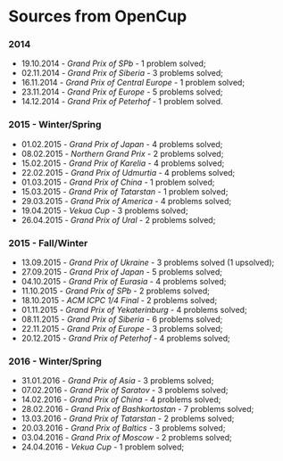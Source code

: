 # Sources from OpenCup

### 2014
- 19.10.2014 - *Grand Prix of SPb* - 1 problem solved;
- 02.11.2014 - *Grand Prix of Siberia* - 3 problems solved;
- 16.11.2014 - *Grand Prix of Central Europe* - 1 problem solved;
- 23.11.2014 - *Grand Prix of Europe* - 5 problems solved;
- 14.12.2014 - *Grand Prix of Peterhof* - 1 problem solved.

### 2015 - Winter/Spring
- 01.02.2015 - *Grand Prix of Japan* - 4 problems solved;
- 08.02.2015 - *Northern Grand Prix* - 2 problems solved;
- 15.02.2015 - *Grand Prix of Karelia* - 4 problems solved;
- 22.02.2015 - *Grand Prix of Udmurtia* - 4 problems solved;
- 01.03.2015 - *Grand Prix of China* - 1 problem solved;
- 15.03.2015 - *Grand Prix of Tatarstan* - 1 problem solved;
- 29.03.2015 - *Grand Prix of America* - 4 problems solved;
- 19.04.2015 - *Vekua Cup* - 3 problems solved;
- 26.04.2015 - *Grand Prix of Ural* - 2 problems solved;

### 2015 - Fall/Winter
- 13.09.2015 - *Grand Prix of Ukraine* - 3 problems solved (1 upsolved);
- 27.09.2015 - *Grand Prix of Japan* - 5 problems solved;
- 04.10.2015 - *Grand Prix of Eurasia* - 4 problems solved;
- 11.10.2015 - *Grand Prix of SPb* - 2 problems solved;
- 18.10.2015 - *ACM ICPC 1/4 Final* - 2 problems solved;
- 01.11.2015 - *Grand Prix of Yekaterinburg* - 4 problems solved;
- 08.11.2015 - *Grand Prix of Siberia* - 6 problems solved;
- 22.11.2015 - *Grand Prix of Europe* - 3 problems solved;
- 20.12.2015 - *Grand Prix of Peterhof* - 4 problems solved;

### 2016 - Winter/Spring
- 31.01.2016 - *Grand Prix of Asia* - 3 problems solved;
- 07.02.2016 - *Grand Prix of Saratov* - 3 problems solved;
- 14.02.2016 - *Grand Prix of China* - 4 problems solved;
- 28.02.2016 - *Grand Prix of Bashkortostan* - 7 problems solved;
- 13.03.2016 - *Grand Prix of Tatarstan* - 2 problems solved;
- 20.03.2016 - *Grand Prix of Baltics* - 3 problems solved;
- 03.04.2016 - *Grand Prix of Moscow* - 2 problems solved;
- 24.04.2016 - *Vekua Cup* - 1 problem solved; 
